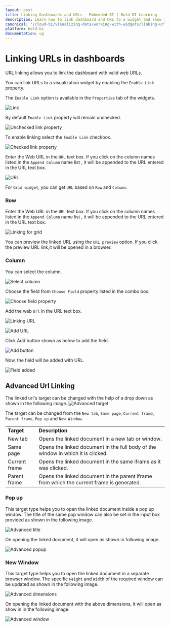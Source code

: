 ```yaml
---
layout: post
title: Linking Dashboards and URLs – Embedded BI | Bold BI Learning
description: Learn how to link dashboard and URL to a widget and show it as drill-down report in Bold BI Embedded dashboard.
canonical: "/cloud-bi/visualizing-data/working-with-widgets/linking-urls-and-dashboards/"
platform: bold-bi
documentation: ug
---
```


# Linking URLs in dashboards

URL linking allows you to link the dashboard with valid web URLs. 

You can link URLs to a visualization widget by enabling the `Enable Link` property.

The `Enable Link` option is available in the `Properties` tab of the widgets.

![Link](/static/assets/embedded/visualizing-data/working-with-widgets/images/Link.PNG) 

By default `Enable Link` property will remain unchecked.

![Unchecked link property](/static/assets/embedded/visualizing-data/working-with-widgets/images/link1.PNG)

To enable linking select the `Enable Link` checkbox.

![Checked link property](/static/assets/embedded/visualizing-data/working-with-widgets/images/Link1a.PNG)

Enter the Web URL in the `URL` text box. If you click on the column names listed in the `Append Column` name list , it will be appended to the URL entered in the URL text box.

![URL](/static/assets/embedded/visualizing-data/working-with-widgets/images/Linking06.PNG)

For `Grid widget`, you can get `URL` based on `Row` and `Column`.

### Row

Enter the Web URL in the `URL` text box. If you click on the column names listed in the
`Append Column` name list , it will be appended to the URL entered in the URL text box.

![Linking for grid](/static/assets/embedded/visualizing-data/working-with-widgets/images/Linking07.PNG)

You can preview the linked URL using the `URL preview` option. If you click the preview URL link,it will be opened in a browser.

### Column

You can select the column.

![Select column](/static/assets/embedded/visualizing-data/working-with-widgets/images/Linking08.PNG)

 Choose the field from `Choose Field` property listed in the combo box.

![Choose field property](/static/assets/embedded/visualizing-data/working-with-widgets/images/Linking09.PNG)

Add the web `Url` in the URL text box. 

![Linking URL](/static/assets/embedded/visualizing-data/working-with-widgets/images/LinkingURL.PNG)

![Add URL](/static/assets/embedded/visualizing-data/working-with-widgets/images/LinkingURL1.PNG)

Click Add button shown as below to add the field.

![Add button](/static/assets/embedded/visualizing-data/working-with-widgets/images/Linkingadd.PNG)

Now, the field will be added with URL.

![Field added](/static/assets/embedded/visualizing-data/working-with-widgets/images/Linking10.PNG)

## Advanced Url Linking

The linked url's target can be changed with the help of a drop down as shown in the following image.
![Advanced target](/static/assets/embedded/visualizing-data/working-with-widgets/images/LinkingAdvancedTarget.png)

The target can be changed from the `New tab`, `Same page`, `Current frame`, `Parent frame`, `Pop up` and  `New Window`.
<table>
<tr>
<td><b>Target</b></td>
<td><b>Description</b></td>
</tr>
<tr>
<td>New tab</td>
<td>Opens the linked document in a new tab or window.</td>
</tr>
<tr>
<td>Same page</td>
<td>Opens the linked document in the full body of the window in which it is clicked.</td>
</tr>
<tr>
<td>Current frame</td>
<td>Opens the linked document in the same iframe as it was clicked.</td>
</tr>
<tr>
<td>Parent frame</td>
<td>Opens the linked document in the parent iframe from which the current frame is generated.</td>
</tr>
</table>

### Pop up
This target type helps you to open the linked document inside a pop up window. The title of the same pop window can also be set in the input box provided as shown in the following image.

![Advanced title](/static/assets/embedded/visualizing-data/working-with-widgets/images/LinkingAdvancedTitle.png)

On opening the linked document, it will open as shown in following image.

![Advanced popup](/static/assets/embedded/visualizing-data/working-with-widgets/images/LinkingAdvancedPopup.png)

### New Window
This target type helps you to open the linked document in a separate browser window. The specific `Height` and `Width` of the required window can be updated as shown in the following image.

![Advanced dimensions](/static/assets/embedded/visualizing-data/working-with-widgets/images/LinkingAdvancedDimensions.png)

On opening the linked document with the above dimensions, it will open as show in in the following image.

![Advanced window](/static/assets/embedded/visualizing-data/working-with-widgets/images/LinkingAdvancedWindow.png)



